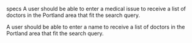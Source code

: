 specs
A user should be able to enter a medical issue to receive a list of doctors in the Portland area that fit the search query.

A user should be able to enter a name to receive a list of doctors in the Portland area that fit the search query.
